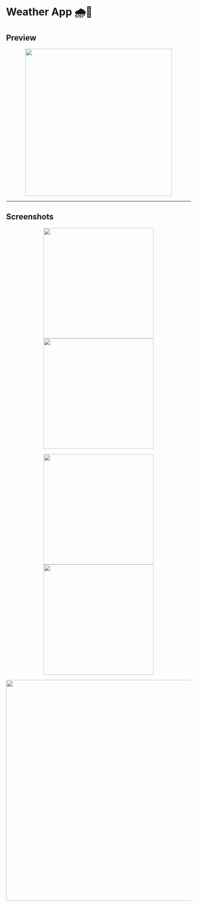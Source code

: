 # Weather App 🌧️💙  

## Preview  
<p align="center">  
  <img src="https://github.com/dev-aniketj/Weather-App/blob/master/SS/gif1.gif" width="400"/>  
</p>  

---

## Screenshots  

<p align="center">  
  <img src="https://github.com/dev-aniketj/Weather-App/blob/master/SS/image1.jpg" width="300"/>  
  <img src="https://github.com/dev-aniketj/Weather-App/blob/master/SS/image2.jpg" width="300"/>  
</p>  

<p align="center">  
  <img src="https://github.com/user-attachments/assets/962c80a9-bc29-45e5-9e3d-8f87d2f1ec3d" width="300"/>  
  <img src="https://github.com/user-attachments/assets/741b29cd-0fcd-4288-9a20-b31aedd8f792" width="300"/>  
</p>  

<p align="center">  
  <img src="https://github.com/user-attachments/assets/ea11d57a-243b-4373-bc14-2ddee78df9f4" width="600"/>  
</p>  
